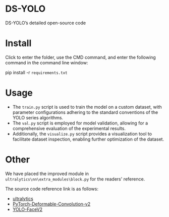# DS-YOLO
DS-YOLO’s detailed open-source code 
# Install
Click to enter the folder, use the CMD command, and enter the following command in the command line window:

pip install -r `requirements.txt`

# Usage

- The `train.py` script is used to train the model on a custom dataset, with parameter configurations adhering to the standard conventions of the YOLO series algorithms.
- The `val.py` script is employed for model validation, allowing for a comprehensive evaluation of the experimental results.
- Additionally, the `visualize.py` script provides a visualization tool to facilitate dataset inspection, enabling further optimization of the dataset.

# Other

We have placed the improved module in `ultralytics\nn\extra_modules\block.py` for the readers' reference.

The source code reference link is as follows:

- [ultralytics](https://github.com/ultralytics/ultralytics)
- [PyTorch-Deformable-Convolution-v2](https://github.com/developer0hye/PyTorch-Deformable-Convolution-v2)
- [YOLO-FaceV2](https://github.com/Krasjet-Yu/YOLO-FaceV2)

